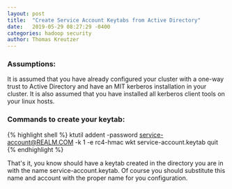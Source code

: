 ```yaml
---
layout: post
title:  "Create Service Account Keytabs from Active Directory"
date:   2019-05-29 08:27:29 -0400
categories: hadoop security
author: Thomas Kreutzer
---
```

### Assumptions:

It is assumed that you have already configured your cluster with a one-way trust to Active Directory and have an MIT kerberos installation in your cluster. It is also assumed that you have installed all kerberos client tools on your linux hosts. 

### Commands to create your keytab:

{% highlight shell %}
ktutil
addent -password service-account@REALM.COM -k 1 -e rc4-hmac
wkt service-account.keytab
quit
{% endhighlight %}

That's it, you know should have a keytab created in the directory you are in with the name service-account.keytab. Of course you should substitute this name and account with the proper name for you configuration.

